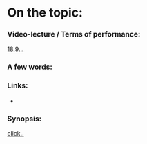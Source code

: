 # On the topic:

### Video-lecture / Terms of performance:

[18.9...]()

### A few words:

### Links:

- []()

### Synopsis:

[click..]()
